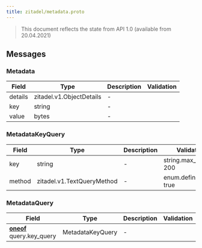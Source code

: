 ```yaml
---
title: zitadel/metadata.proto
---
```

> This document reflects the state from API 1.0 (available from 20.04.2021)




## Messages


### Metadata



| Field | Type | Description | Validation |
| ----- | ---- | ----------- | ----------- |
| details |  zitadel.v1.ObjectDetails | - |  |
| key |  string | - |  |
| value |  bytes | - |  |




### MetadataKeyQuery



| Field | Type | Description | Validation |
| ----- | ---- | ----------- | ----------- |
| key |  string | - | string.max_len: 200<br />  |
| method |  zitadel.v1.TextQueryMethod | - | enum.defined_only: true<br />  |




### MetadataQuery



| Field | Type | Description | Validation |
| ----- | ---- | ----------- | ----------- |
| [**oneof**](https://developers.google.com/protocol-buffers/docs/proto3#oneof) query.key_query |  MetadataKeyQuery | - |  |






